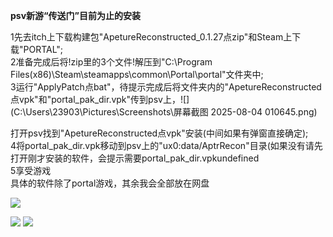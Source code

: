 **psv新游“传送门”目前为止的安装**

1先去itch上下载构建包"ApetureReconstructed\_0.1.27点zip"和Steam上下载"PORTAL";  
2准备完成后将!zip里的3个文件!解压到"C:\\Program Files(x86)\\Steam\\steamapps\\common\\Portal\\portal"文件夹中;  
3运行"ApplyPatch点bat"，待提示完成后将文件夹内的"ApetureReconstructed点vpk"和"portal\_pak\_dir.vpk"传到psv上，![](C:\Users\23903\Pictures\Screenshots\屏幕截图 2025-08-04 010645.png)


打开psv找到"ApetureReconstructed点vpk"安装(中间如果有弹窗直接确定);  
4将portal\_pak\_dir.vpk移动到psv上的"ux0:data/AptrRecon"目录(如果没有请先打开刚才安装的软件，会提示需要portal\_pak\_dir.vpkundefined  
5享受游戏  
具体的软件除了portal游戏，其余我会全部放在网盘  

![](C:\Users\23903\Downloads\psv新游传送门目前为止的安装_psv吧_百度贴吧_psv新游传送门目前为止的安装_psv吧_百度贴吧_91987666d01609249bd2890f920735fae7cd3497.jpg)

  ![](C:\Users\23903\Downloads\psv新游传送门目前为止的安装_psv吧_百度贴吧_psv新游传送门目前为止的安装_psv吧_百度贴吧_7503f4160924ab18a6e1ca2373fae6cd7a890b97.jpg)
![](C:\Users\23903\Downloads\psv新游传送门目前为止的安装_psv吧_百度贴吧_psv新游传送门目前为止的安装_psv吧_百度贴吧_1ebe92fd5266d01626eeb53cd12bd40734fa3597.jpg)
